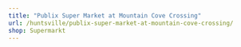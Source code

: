 ```yaml
---
title: "Publix Super Market at Mountain Cove Crossing"
url: /huntsville/publix-super-market-at-mountain-cove-crossing/
shop: Supermarkt
---
```

